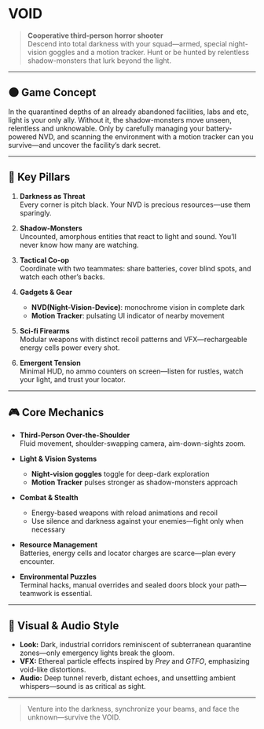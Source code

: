 # VOID

> **Cooperative third-person horror shooter**  
> Descend into total darkness with your squad—armed, special night-vision goggles and a motion tracker. Hunt or be hunted by relentless shadow-monsters that lurk beyond the light.

---

## 🌑 Game Concept

In the quarantined depths of an already abandoned facilities, labs and etc, light is your only ally. Without it, the shadow-monsters move unseen, relentless and unknowable. Only by carefully managing your battery-powered NVD, and scanning the environment with a motion tracker can you survive—and uncover the facility’s dark secret.

---

## 🔦 Key Pillars

1. **Darkness as Threat**  
   Every corner is pitch black. Your NVD is precious resources—use them sparingly.

2. **Shadow-Monsters**  
   Uncounted, amorphous entities that react to light and sound. You’ll never know how many are watching.

3. **Tactical Co-op**  
   Coordinate with two teammates: share batteries, cover blind spots, and watch each other’s backs.

4. **Gadgets & Gear**   
   - **NVD(Night-Vision-Device)**: monochrome vision in complete dark  
   - **Motion Tracker**: pulsating UI indicator of nearby movement  

5. **Sci-fi Firearms**  
   Modular weapons with distinct recoil patterns and VFX—rechargeable energy cells power every shot.

6. **Emergent Tension**  
   Minimal HUD, no ammo counters on screen—listen for rustles, watch your light, and trust your locator.

---

## 🎮 Core Mechanics

- **Third-Person Over-the-Shoulder**  
  Fluid movement, shoulder-swapping camera, aim-down-sights zoom.

- **Light & Vision Systems** 
  - **Night-vision goggles** toggle for deep-dark exploration  
  - **Motion Tracker** pulses stronger as shadow-monsters approach  

- **Combat & Stealth**  
  - Energy-based weapons with reload animations and recoil  
  - Use silence and darkness against your enemies—fight only when necessary  

- **Resource Management**  
  Batteries, energy cells and locator charges are scarce—plan every encounter.

- **Environmental Puzzles**  
  Terminal hacks, manual overrides and sealed doors block your path—teamwork is essential.

---

## 🎨 Visual & Audio Style

- **Look:** Dark, industrial corridors reminiscent of subterranean quarantine zones—only emergency lights break the gloom.  
- **VFX:** Ethereal particle effects inspired by *Prey* and *GTFO*, emphasizing void-like distortions.  
- **Audio:** Deep tunnel reverb, distant echoes, and unsettling ambient whispers—sound is as critical as sight.

---
> Venture into the darkness, synchronize your beams, and face the unknown—survive the VOID.  
